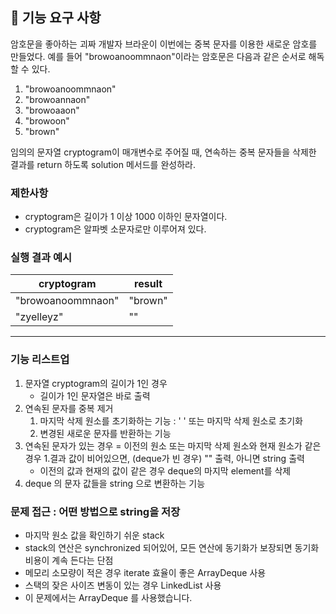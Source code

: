 ## 🚀 기능 요구 사항

암호문을 좋아하는 괴짜 개발자 브라운이 이번에는 중복 문자를 이용한 새로운 암호를 만들었다. 예를 들어 "browoanoommnaon"이라는 암호문은 다음과 같은 순서로 해독할 수 있다.

1. "browoanoommnaon"
2. "browoannaon"
3. "browoaaon"
4. "browoon"
5. "brown"

임의의 문자열 cryptogram이 매개변수로 주어질 때, 연속하는 중복 문자들을 삭제한 결과를 return 하도록 solution 메서드를 완성하라.

### 제한사항

- cryptogram은 길이가 1 이상 1000 이하인 문자열이다.
- cryptogram은 알파벳 소문자로만 이루어져 있다.

### 실행 결과 예시

| cryptogram | result |
| --- | --- |
| "browoanoommnaon" | "brown" |
| "zyelleyz" | "" |

------------
### 기능 리스트업
1. 문자열 cryptogram의 길이가 1인 경우 
   - 길이가 1인 문자열은 바로 출력
2. 연속된 문자를 중복 제거
   1. 마지막 삭제 원소를 초기화하는 기능 : ' ' 또는 마지막 삭제 원소로 초기화
   2. 변경된 새로운 문자를 반환하는 기능
3. 연속된 문자가 있는 경우 = 이전의 원소 또는 마지막 삭제 원소와 현재 원소가 같은 경우 
   1.결과 값이 비어있으면, (deque가 빈 경우) "" 출력, 아니면 string 출력 
   - 이전의 값과 현재의 값이 같은 경우 deque의 마지막 element를 삭제
4. deque 의 문자 값들을 string 으로 변환하는 기능

### 문제 접근 : 어떤 방법으로 string을 저장
- 마지막 원소 값을 확인하기 쉬운 stack
- stack의 연산은 synchronized 되어있어, 모든 연산에 동기화가 보장되면 동기화 비용이 계속 든다는 단점
- 메모리 소모량이 적은 경우 iterate 효율이 좋은 ArrayDeque 사용
- 스택의 잦은 사이즈 변동이 있는 경우 LinkedList 사용
- 이 문제에서는 ArrayDeque 를 사용했습니다.